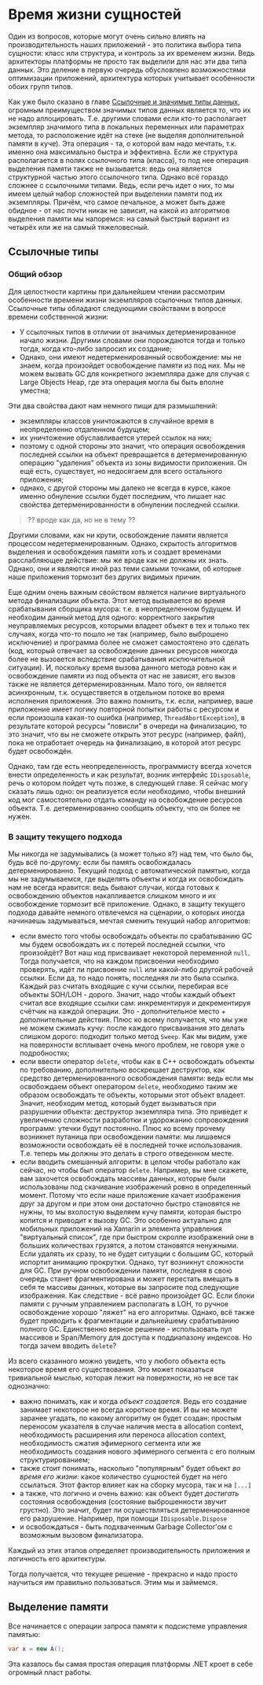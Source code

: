 # Время жизни сущностей

Один из вопросов, которые могут очень сильно влиять на производительность наших приложений - это политика выбора типа сущности:  класс или структура, и контроль за их временем жизни. Ведь архитекторы платформы не просто так выделили для нас эти два типа данных. Это деление в первую очередь обусловлено возможностями оптимизации приложений, архитектура которых учитывает особенности обоих групп типов.

Как уже было сказано в главе [Ссылочные и значимые типы данных](../ReferenceTypesVsValueTypes.md), огромным преимуществом значимых типов данных является то, что их не надо аллоцировать. Т.е. другими словами если кто-то располагает экземпляр значимого типа в локальных переменных или параметрах метода, то расположение идёт на стеке (не выделяя дополнительной памяти в куче). Эта операция - та, о которой вам надо мечтать, т.к. именно она максимально быстра и эффективна. Если же структура располагается в полях ссылочного типа (класса), то под нее операция выделения памяти также не вызывается: ведь она является структурной частью этого ссылочного типа. Однако всё гораздо сложнее с ссылочными типами. Ведь, если речь идет о них, то мы имеем целый набор сложностей при выделении памяти под их экземпляры. Причём, что самое печальное, а может быть даже обидное - от нас почти никак не зависит, на какой из алгоритмов выделения памяти мы напоремся: на самый быстрый вариант из четырёх или же на самый тяжеловесный.

## Ссылочные типы

### Общий обзор

Для целостности картины при дальнейшем чтении рассмотрим особенности времени жизни экземпляров ссылочных типов данных. Ссылочные типы обладают следующими свойствами в вопросе времени собственной жизни:

  - У ссылочных типов в отличии от значимых детерменированное начало жизни. Другими словами они порождаются тогда и только тогда, когда кто-либо запросил их создание;
  - Однако, они имеют недетерменированный освобождение: мы не знаем, когда произойдет освобождение памяти из под них. Мы не можем вызвать GC для конкретного экземпляра даже для случая с Large Objects Heap, где эта операция могла бы быть вполне уместна;

Эти два свойства дают нам немного пищи для размышлений:

  - экземпляры классов уничтожаются в случайное время в неопределенно отдаленном будущем;
  - их уничтожение обуславливается утерей ссылок на них;
  - поэтому с одной стороны это значит, что операция освобождения последней ссылки на объект превращается в детерменированную операцию "удаления" объекта из зоны видимости приложения. Он ещё есть, существует, но недосягаем для всего остального приложения;
  - однако, с другой стороны мы далеко не всегда в курсе, какое именно обнуление ссылки будет последним, что лишает нас свойства детерменированности в обнулении последней ссылки.

> ?? вроде как да, но не в тему ??

Другими словами, как ни крути, освобождение памяти является процессом недетерменированным. Однако, скрытость алгоритмов выделения и освобождения памяти хоть и создает временами расслабляющее действие: мы же вроде как не должны их знать. Однако, они и являются иной раз теми самыми точками, об которые наше приложения тормозит без других видимых причин.

Еще одним очень важным свойством является наличие виртуального метода финализации объекта. Этот метод вызывается во время срабатывания сборщика мусора: т.е. в неопределенном будущем. И необходим данный метод для одного: корректного закрытия неуправляемых ресурсов, которыми владеет объект в тех и только тех случаях, когда что-то пошло не так (например, было выброшено исключение) и программа более не сможет самостоятено это сделать (код, который отвечает за освобождение данных ресурсов никогда более не вызовется вследствие срабатывания исключительной ситуации). И, поскольку время вызова данного метода ровно как и освобождение памяти из под объекта от нас не зависят, его вызов также не является детерменированным. Мало того, он является асинхронным, т.к. осуществяется в отдельном потоке во время исполнения приложения. Это важно помнить, т.к. если, например, ваше приложение имеет логику повторной попытки работы с ресурсом и если произошла какая-то ошибка (например, `ThreadAbortException`), в результате которой ресурсы "повисли" в очереди на финализацию, то это значит, что вы не сможете открыть этот ресурс (например, файл), пока не отработает очередь на финализацию, в которой этот ресурс будет освобождён.

Однако, там где есть неопределенность, программисту всегда хочется внести определенность и как результат, возник интерфейс `IDisposable`, речь о котором пойдет чуть позже, в следующей главе. Я сейчас могу сказать лишь одно: он реализуется если необходимо, чтобы внешний код мог самостоятельно отдать команду на освобождение ресурсов объекта. Т.е. детерменированно сообщить объекту, что он более не нужен.

### В защиту текущего подхода

Мы никогда не задумывались (а может только я?) над тем, что было бы, будь всё по-другому: если бы память освобождалась детерменированно. Текущий подход с автоматической памятью, когда мы не задумываемся, где выделять объекты и когда их освобождать нам не всегда нравится: ведь бывают случаи, когда готовых к освобождению объектов накапливается слишком много и их освобождение тормозит всё приложение. Однако, в защиту текущего подхода давайте немного отвлечемся на сценарии, о которых иногда начинаешь задумываться, мечтая сменить текущий набор алгоритмов:

  - если вместо того чтобы освобождать объекты по срабатыванию GC мы будем освобождать их с потерей последней ссылки, что произойдёт? Вот наш код присваивает некоторой переменной `null`. Тогда получается, что на каждом присвоении необходимо проверять, идёт ли присвоение `null` или какой-либо другой рабочей ссылки. Если да, то надо понять, последняя ли это была ссылка. Каждый раз считать входящие с кучи ссылки, перебирая все объекты SOH/LOH - дорого. Значит, надо чтобы каждый объект считал все входящие ссылки сам: инкрементируя и декрементируя счётчик на каждой операции. Это - дополнительное место + дополнительные действия. Плюс ко всему получается, что мы уже не можем сжимать кучу: после каждого присваивания это делать слишком дорого: подходит только метод `Sweep`. Как мы видим, уже на поверхности всплывает очень много проблем, не говоря уже о подробностях;
  - если ввести оператор `delete`, чтобы как в C++ освобождать объекты по требованию, дополнительно воскрешает деструктор, как средство детерменированного освобождения памяти: ведь если мы освобождаем объект оператором `delete`, необходимо таким же образом освобождать те объекты, которыми этот объект владеет. Значит, необходим метод, который будет вызываться при разрушении объекта: деструктор экземпляра типа. Это приведет к увеличению сложности разработки и удорожанию сопровождения программ: утечки будут постоянно. Плюс ко всему прочему возникнет путаница при освобождении памяти: мы лишаемся возможности освобождать её в последней точке использования. Т.е. теперь мы должны это делать в строго отведенном месте.
  - если вводить смешанный алгоритм: в целом чтобы работало как сейчас, но чтобы был оператор `delete`. Например, вы мне скажете, вам захочется освобождать массивы данных, которые были использованы под скачивание изображений ровно в определенный момент. Потому что если наше приложение качает изображения друг за другом и при этом они достаточно быстро становятся не нужны, то мы вхолостую выделяем кучу памяти, которая быстро копится и приводит к вызову GC. Это особенно актуально для мобильных приложений на Xamarin и элемента управления "виртуальный список", где при быстром скролле изображений они в больших количествах грузятся, а потом становятся ненужными. Если удалять их сразу, то не будет ситуации с большим GC, который испортит анимацию прокрутки. Однако, тут возникнут сложности для GC. При ручном освобождении памяти, последняя в свою очередь станет фрагментирована и может перестать вмещать в себя те массивы данных, которые вы запросите под следующие изображения. Как следствие - всё равно произойдет GC. Если блоки памяти с ручным управлением располагать в LOH, то ручное освобождение хорошо "ляжет" на его алгоритмы. Однако, всё также будет приводить к фрагментации и дальнейшему срабатыванию полного GC. Единственно верное решение - использовать пул массивов и Span/Memory для доступа к поддиапазону индексов. Но тогда зачем вводить `delete`?

Из всего сказанного можно увидеть, что у любого объекта есть некоторое время его существования. Это может показаться тривиальной мыслью, которая лежит на поверхности, но не все так однозначно:

  - важно понимать, как и когда *объект создается*. Ведь его создание занимает некоторое не всегда короткое время. И вы не можете заранее угадать, по какому алгоритму он будет создан: простым переносом указателя в случае наличия места в allocation context, необходимость расширения или переноса allocation context, необходимость сжатия эфимерного сегмента или же необходимость создания нового эфимерного сегмента с его полным структурированием;
  - также стоит понимать, насколько "популярным" будет объект *во время его жизни*: какое количество сущностей будет на него ссылаться. Этот фактор влияет как на сборку мусора, так и на `[...]`
  - а также, что логично и очень важно: как объект будет *достигать* состояния освобождения (состояние выброшенности звучит грустно). Это значит, будет ли осуществляться детерменированное его разрушение. Например, при помощи `IDisposable.Dispose`
  - и освобождаться - быть подхваченным Garbage Collector'ом с возможным вызовом финализатора.

Каждый из этих этапов определяет производительность приложения и логичность его архитектуры.

Тогда получается, что текущее решение - прекрасно и надо просто научиться им правильно пользоваться. Этим мы и займемся.

## Выделение памяти

Все начинается с операции запроса памяти к подсистеме управления памятью:

```csharp
var x = new A();
```

Эта казалось бы самая простая операция платформы .NET кроет в себе огромный пласт работы.